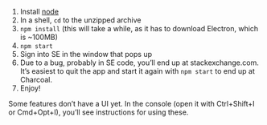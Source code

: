 1. Install [node](https://nodejs.org/en/download/)
2. In a shell, `cd` to the unzipped archive
3. `npm install` (this will take a while, as it has to download Electron, which is ~100MB)
4. `npm start`
5. Sign into SE in the window that pops up
6. Due to a bug, probably in SE code, you’ll end up at stackexchange.com. It’s easiest to quit the app and start it again with `npm start` to end up at Charcoal.
7. Enjoy!

Some features don’t have a UI yet. In the console (open it with Ctrl+Shift+I or Cmd+Opt+I), you’ll see instructions for using these.
